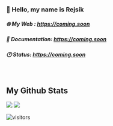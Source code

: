 ### 💨 Hello, my name is Rejsík


##### 🌐 My Web : https://coming.soon
##### 💬 Documentation: https://coming.soon
##### 🕐 Status: https://coming.soon
<br>

## My Github Stats

<img src="https://github-readme-stats.vercel.app/api?username=Rejsik99&show_icons=true&bg_color=040f0f&title_color=eb4034&icon_color=eb4034&text_color=eb4034">

<img src="https://github-readme-stats.vercel.app/api/top-langs/?username=Rejsik99&bg_color=040f0f&title_color=eb4034&icon_color=f5b700&text_color=0cf574">

![visitors](https://visitor-badge.laobi.icu/badge?page_id=Rejsik99.Rejsik99)
